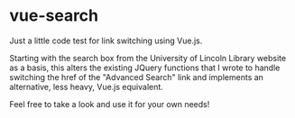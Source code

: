 # vue-search
Just a little code test for link switching using Vue.js.

Starting with the search box from the University of Lincoln Library website as a basis, this alters the existing JQuery functions that I wrote to handle switching the href of the "Advanced Search" link and implements an alternative, less heavy, Vue.js equivalent.

Feel free to take a look and use it for your own needs!
